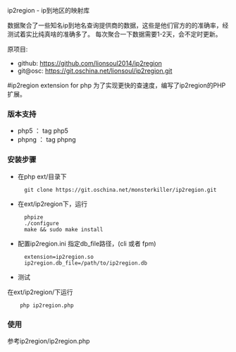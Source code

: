 ip2region - ip到地区的映射库

数据聚合了一些知名ip到地名查询提供商的数据，这些是他们官方的的准确率，经测试着实比纯真啥的准确多了。
每次聚合一下数据需要1-2天，会不定时更新。

原项目:
* github: https://github.com/lionsoul2014/ip2region
* git@osc: https://git.oschina.net/lionsoul/ip2region.git

#ip2region extension for php
为了实现更快的查速度，编写了ip2region的PHP扩展。

### 版本支持

* php5 ： tag php5
* phpng ： tag phpng


### 安装步骤
* 在php ext/目录下
    
        git clone https://git.oschina.net/monsterkiller/ip2region.git

* 在ext/ip2region下，运行 

        phpize
        ./configure
        make && sudo make install

* 配置ip2region.ini 指定db_file路径，(cli 或者 fpm)
    
        extension=ip2region.so
        ip2region.db_file=/path/to/ip2region.db

* 测试 

在ext/ip2region/下运行
    
        php ip2region.php

### 使用

参考ip2region/ip2region.php
